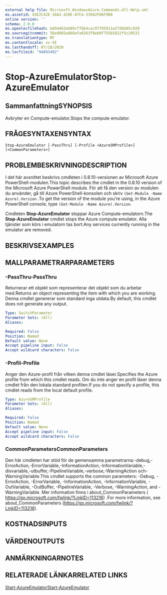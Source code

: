 ```yaml
---
external help file: Microsoft.WindowsAzure.Commands.dll-Help.xml
ms.assetid: 43E2C42E-16A3-426E-A7C4-33942F06F908
online version: ''
schema: 2.0.0
ms.openlocfilehash: bd94462eb89cff6b4cec97f05911e27dbb05c920
ms.sourcegitcommit: 56ed085a868afa8263f8eb0f755b5822f5c29532
ms.translationtype: MT
ms.contentlocale: sv-SE
ms.lasthandoff: 07/18/2020
ms.locfileid: "94093492"
---
```

# <span data-ttu-id="3fb1b-101">Stop-AzureEmulator</span><span class="sxs-lookup"><span data-stu-id="3fb1b-101">Stop-AzureEmulator</span></span>

## <span data-ttu-id="3fb1b-102">Sammanfattning</span><span class="sxs-lookup"><span data-stu-id="3fb1b-102">SYNOPSIS</span></span>
<span data-ttu-id="3fb1b-103">Avbryter en Compute-emulator.</span><span class="sxs-lookup"><span data-stu-id="3fb1b-103">Stops the compute emulator.</span></span>

## <span data-ttu-id="3fb1b-104">FRÅGESYNTAXEN</span><span class="sxs-lookup"><span data-stu-id="3fb1b-104">SYNTAX</span></span>

```
Stop-AzureEmulator [-PassThru] [-Profile <AzureSMProfile>] [<CommonParameters>]
```

## <span data-ttu-id="3fb1b-105">PROBLEMBESKRIVNING</span><span class="sxs-lookup"><span data-stu-id="3fb1b-105">DESCRIPTION</span></span>
<span data-ttu-id="3fb1b-106">I det här avsnittet beskrivs cmdleten i 0.8.10-versionen av Microsoft Azure PowerShell-modulen.</span><span class="sxs-lookup"><span data-stu-id="3fb1b-106">This topic describes the cmdlet in the 0.8.10 version of the Microsoft Azure PowerShell module.</span></span>
<span data-ttu-id="3fb1b-107">För att få den version av modulen du använder, gå till Azure PowerShell-konsolen och skriv `(Get-Module -Name Azure).Version` .</span><span class="sxs-lookup"><span data-stu-id="3fb1b-107">To get the version of the module you're using, in the Azure PowerShell console, type `(Get-Module -Name Azure).Version`.</span></span>

<span data-ttu-id="3fb1b-108">Cmdleten **Stop-AzureEmulator** stoppar Azure Compute-emulatorn.</span><span class="sxs-lookup"><span data-stu-id="3fb1b-108">The **Stop-AzureEmulator** cmdlet stops the Azure compute emulator.</span></span>
<span data-ttu-id="3fb1b-109">Alla tjänster som körs i emulatorn tas bort.</span><span class="sxs-lookup"><span data-stu-id="3fb1b-109">Any services currently running in the emulator are removed.</span></span>

## <span data-ttu-id="3fb1b-110">BESKRIVS</span><span class="sxs-lookup"><span data-stu-id="3fb1b-110">EXAMPLES</span></span>

## <span data-ttu-id="3fb1b-111">MALLPARAMETRAR</span><span class="sxs-lookup"><span data-stu-id="3fb1b-111">PARAMETERS</span></span>

### <span data-ttu-id="3fb1b-112">-PassThru</span><span class="sxs-lookup"><span data-stu-id="3fb1b-112">-PassThru</span></span>
<span data-ttu-id="3fb1b-113">Returnerar ett objekt som representerar det objekt som du arbetar med.</span><span class="sxs-lookup"><span data-stu-id="3fb1b-113">Returns an object representing the item with which you are working.</span></span>
<span data-ttu-id="3fb1b-114">Denna cmdlet genererar som standard inga utdata.</span><span class="sxs-lookup"><span data-stu-id="3fb1b-114">By default, this cmdlet does not generate any output.</span></span>

```yaml
Type: SwitchParameter
Parameter Sets: (All)
Aliases: 

Required: False
Position: Named
Default value: None
Accept pipeline input: False
Accept wildcard characters: False
```

### <span data-ttu-id="3fb1b-115">-Profil</span><span class="sxs-lookup"><span data-stu-id="3fb1b-115">-Profile</span></span>
<span data-ttu-id="3fb1b-116">Anger den Azure-profil från vilken denna cmdlet läser.</span><span class="sxs-lookup"><span data-stu-id="3fb1b-116">Specifies the Azure profile from which this cmdlet reads.</span></span>
<span data-ttu-id="3fb1b-117">Om du inte anger en profil läser denna cmdlet från den lokala standard profilen.</span><span class="sxs-lookup"><span data-stu-id="3fb1b-117">If you do not specify a profile, this cmdlet reads from the local default profile.</span></span>

```yaml
Type: AzureSMProfile
Parameter Sets: (All)
Aliases: 

Required: False
Position: Named
Default value: None
Accept pipeline input: False
Accept wildcard characters: False
```

### <span data-ttu-id="3fb1b-118">CommonParameters</span><span class="sxs-lookup"><span data-stu-id="3fb1b-118">CommonParameters</span></span>
<span data-ttu-id="3fb1b-119">Den här cmdleten har stöd för de gemensamma parametrarna:-debug,-ErrorAction,-ErrorVariable,-InformationAction,-InformationVariable,-disvariable,-utbuffer,-PipelineVariable,-verbose,-WarningAction och-WarningVariable.</span><span class="sxs-lookup"><span data-stu-id="3fb1b-119">This cmdlet supports the common parameters: -Debug, -ErrorAction, -ErrorVariable, -InformationAction, -InformationVariable, -OutVariable, -OutBuffer, -PipelineVariable, -Verbose, -WarningAction, and -WarningVariable.</span></span> <span data-ttu-id="3fb1b-120">Mer information finns i about_CommonParameters ( https://go.microsoft.com/fwlink/?LinkID=113216) .</span><span class="sxs-lookup"><span data-stu-id="3fb1b-120">For more information, see about_CommonParameters (https://go.microsoft.com/fwlink/?LinkID=113216).</span></span>

## <span data-ttu-id="3fb1b-121">KOSTNADS</span><span class="sxs-lookup"><span data-stu-id="3fb1b-121">INPUTS</span></span>

## <span data-ttu-id="3fb1b-122">VÄRDEN</span><span class="sxs-lookup"><span data-stu-id="3fb1b-122">OUTPUTS</span></span>

## <span data-ttu-id="3fb1b-123">ANMÄRKNINGAR</span><span class="sxs-lookup"><span data-stu-id="3fb1b-123">NOTES</span></span>

## <span data-ttu-id="3fb1b-124">RELATERADE LÄNKAR</span><span class="sxs-lookup"><span data-stu-id="3fb1b-124">RELATED LINKS</span></span>

[<span data-ttu-id="3fb1b-125">Start-AzureEmulator</span><span class="sxs-lookup"><span data-stu-id="3fb1b-125">Start-AzureEmulator</span></span>](./Start-AzureEmulator.md)


